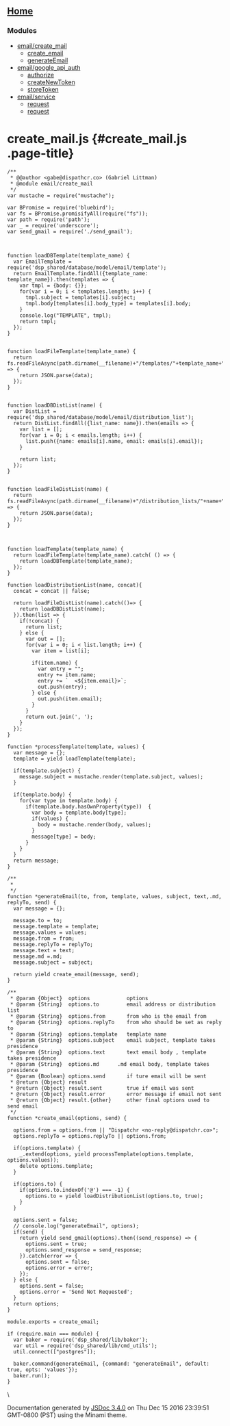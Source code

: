 <div class="navicon">

</div>

[Home](index.md)
------------------

### Modules

-   [email/create\_mail](module-email_create_mail.md)
    -   [create\_email](module-email_create_mail.md#~create_email)
    -   [generateEmail](module-email_create_mail.md#~generateEmail)
-   [email/google\_api\_auth](module-email_google_api_auth.md)
    -   [authorize](module-email_google_api_auth.md#~authorize)
    -   [createNewToken](module-email_google_api_auth.md#~createNewToken)
    -   [storeToken](module-email_google_api_auth.md#~storeToken)
-   [email/service](module-email_service.md)
    -   [request](module-email_service.md#~request)
    -   [request](module-email_service.md#~request)

<div id="main">

create\_mail.js {#create_mail.js .page-title}
===============

<div class="section">

``` {.prettyprint .source .linenums}
/**
 * @@author <gabe@dispathcr.co> (Gabriel Littman)
 * @module email/create_mail 
 */
var mustache = require("mustache");

var BPromise = require('bluebird');
var fs = BPromise.promisifyAll(require("fs"));
var path = require('path');
var _ = require('underscore');
var send_gmail = require('./send_gmail');



function loadDBTemplate(template_name) {
  var EmailTemplate = require('dsp_shared/database/model/email/template'); 
  return EmailTemplate.findAll({template_name: template_name}).then(templates => {
    var tmpl = {body: {}};
    for(var i = 0; i < templates.length; i++) {
      tmpl.subject = templates[i].subject;
      tmpl.body[templates[i].body_type] = templates[i].body;
    }
    console.log("TEMPLATE", tmpl);
    return tmpl;
  });
}


function loadFileTemplate(template_name) {
  return fs.readFileAsync(path.dirname(__filename)+"/templates/"+template_name+".json").then(data => {
    return JSON.parse(data);
  });
}


function loadDBDistList(name) {
  var DistList = require('dsp_shared/database/model/email/distribution_list'); 
  return DistList.findAll({list_name: name}).then(emails => {
    var list = [];
    for(var i = 0; i < emails.length; i++) {
      list.push({name: emails[i].name, email: emails[i].email});
    }
    
    return list;
  });
}


function loadFileDistList(name) {
  return fs.readFileAsync(path.dirname(__filename)+"/distribution_lists/"+name+".json").then(data => {
    return JSON.parse(data);
  });
}



function loadTemplate(template_name) {
  return loadFileTemplate(template_name).catch( () => {
    return loadDBTemplate(template_name);
  });
}

function loadDistributionList(name, concat){
  concat = concat || false;
  
  return loadFileDistList(name).catch(()=> {
    return loadDBDistList(name);
  }).then(list => {
    if(!concat) {
      return list;
    } else {
      var out = [];
      for(var i = 0; i < list.length; i++) {
        var item = list[i];
        
        if(item.name) {
          var entry = "";
          entry += item.name;
          entry += `  <${item.email}>`;
          out.push(entry);
        } else {
          out.push(item.email);
        }
      }
      return out.join(', ');
    }
  });
}

function *processTemplate(template, values) {
  var message = {};
  template = yield loadTemplate(template);
  
  if(template.subject) {
    message.subject = mustache.render(template.subject, values);
  }
  
  if(template.body) {
    for(var type in template.body) {
      if(template.body.hasOwnProperty(type))  {
        var body = template.body[type];
        if(values) {
          body = mustache.render(body, values);
        }
        message[type] = body;          
      }
    }
  }
  return message;
}

/**
 * 
 */
function *generateEmail(to, from, template, values, subject, text,.md, replyTo, send) {
  var message = {};
  
  message.to = to;
  message.template = template;
  message.values = values;
  message.from = from;    
  message.replyTo = replyTo;
  message.text = text;
  message.md =.md;
  message.subject = subject;
  
  return yield create_email(message, send);
}

/**
 * @param {Object}  options            options
 * @param {String}  options.to         email address or distribution list 
 * @param {String}  options.from       from who is the email from
 * @param {String}  options.replyTo    from who should be set as reply to
 * @param {String}  options.template   template name
 * @param {String}  options.subject    email subject, template takes presidence
 * @param {String}  options.text       text email body , template takes presidence
 * @param {String}  options.md      .md email body, template takes presidence
 * @param {Boolean} options.send       if ture email will be sent
 * @return {Object} result
 * @return {Object} result.sent        true if email was sent
 * @return {Object} result.error       error message if email not sent
 * @return {Object} result.{other}     other final options used to send email
 */
function *create_email(options, send) {
  
  options.from = options.from || "Dispatchr <no-reply@dispatchr.co>";
  options.replyTo = options.replyTo || options.from;
  
  if(options.template) {
    _.extend(options, yield processTemplate(options.template, options.values));
    delete options.template;
  } 

  if(options.to) {
    if(options.to.indexOf('@') === -1) {
      options.to = yield loadDistributionList(options.to, true);
    }
  }
  
  options.sent = false;
  // console.log("generateEmail", options);
  if(send) {
    return yield send_gmail(options).then((send_response) => {
      options.sent = true;
      options.send_response = send_response;
    }).catch(error => {
      options.sent = false;
      options.error = error;
    });    
  } else {
    options.sent = false;
    options.error = 'Send Not Requested';
  } 
  return options;
}

module.exports = create_email;

if (require.main === module) {
  var baker = require('dsp_shared/lib/baker');  
  var util = require('dsp_shared/lib/cmd_utils');
  util.connect(["postgres"]);
  
  baker.command(generateEmail, {command: "generateEmail", default: true, opts: 'values'});
  baker.run();
}
```

</div>

</div>

\

Documentation generated by [JSDoc
3.4.0](https://github.com/jsdoc3/jsdoc) on Thu Dec 15 2016 23:39:51
GMT-0800 (PST) using the Minami theme.
